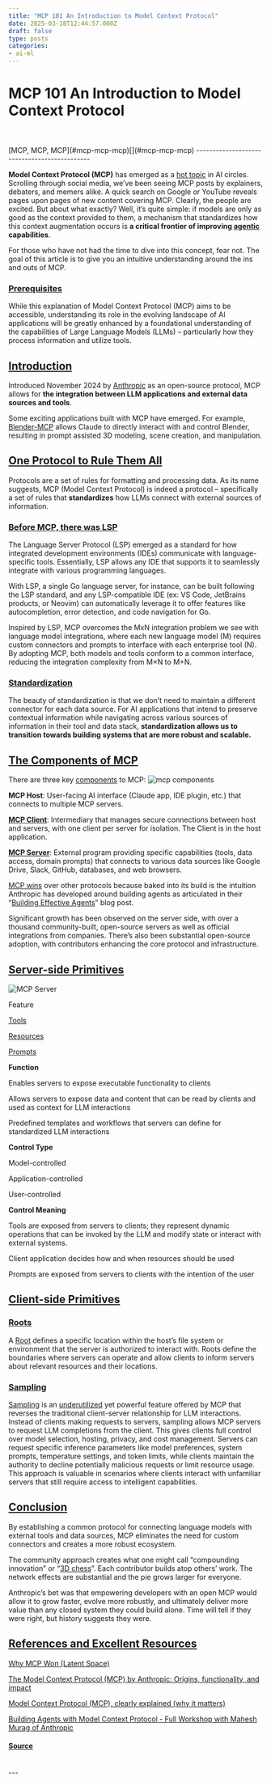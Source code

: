 ```yaml
---
title: "MCP 101 An Introduction to Model Context Protocol"
date: 2025-03-18T12:44:57.000Z
draft: false
type: posts
categories: 
- ai-ml
---
```

# MCP 101 An Introduction to Model Context Protocol

<br/>

<br/>
[MCP, MCP, MCP](#mcp-mcp-mcp)[](#mcp-mcp-mcp)
---------------------------------------------

**Model Context Protocol (MCP)** has emerged as a [hot topic](https://www.latent.space/p/why-mcp-won) in AI circles. Scrolling through social media, we’ve been seeing MCP posts by explainers, debaters, and memers alike. A quick search on Google or YouTube reveals pages upon pages of new content covering MCP. Clearly, the people are excited. But about what exactly? Well, it’s quite simple: if models are only as good as the context provided to them, a mechanism that standardizes how this context augmentation occurs is **a critical frontier of improving [agentic](https://www.anthropic.com/engineering/building-effective-agents) capabilities**.

For those who have not had the time to dive into this concept, fear not. The goal of this article is to give you an intuitive understanding around the ins and outs of MCP.

### [Prerequisites](#prerequisites)[](#prerequisites)

While this explanation of Model Context Protocol (MCP) aims to be accessible, understanding its role in the evolving landscape of AI applications will be greatly enhanced by a foundational understanding of the capabilities of Large Language Models (LLMs) – particularly how they process information and utilize tools.

[Introduction](#introduction)[](#introduction)
----------------------------------------------

Introduced November 2024 by [Anthropic](https://www.anthropic.com/news/model-context-protocol) as an open-source protocol, MCP allows for **the integration between LLM applications and external data sources and tools**.

Some exciting applications built with MCP have emerged. For example, [Blender-MCP](https://github.com/ahujasid/blender-mcp) allows Claude to directly interact with and control Blender, resulting in prompt assisted 3D modeling, scene creation, and manipulation.

[One Protocol to Rule Them All](#one-protocol-to-rule-them-all)[](#one-protocol-to-rule-them-all)
-------------------------------------------------------------------------------------------------

Protocols are a set of rules for formatting and processing data. As its name suggests, MCP (Model Context Protocol) is indeed a protocol – specifically a set of rules that **standardizes** how LLMs connect with external sources of information.

### [Before MCP, there was LSP](#before-mcp-there-was-lsp)[](#before-mcp-there-was-lsp)

The Language Server Protocol (LSP) emerged as a standard for how integrated development environments (IDEs) communicate with language-specific tools. Essentially, LSP allows any IDE that supports it to seamlessly integrate with various programming languages.

With LSP, a single Go language server, for instance, can be built following the LSP standard, and any LSP-compatible IDE (ex: VS Code, JetBrains products, or Neovim) can automatically leverage it to offer features like autocompletion, error detection, and code navigation for Go.

Inspired by LSP, MCP overcomes the MxN integration problem we see with language model integrations, where each new language model (M) requires custom connectors and prompts to interface with each enterprise tool (N). By adopting MCP, both models and tools conform to a common interface, reducing the integration complexity from M×N to M+N.

### [Standardization](#standardization)[](#standardization)

The beauty of standardization is that we don’t need to maintain a different connector for each data source. For AI applications that intend to preserve contextual information while navigating across various sources of information in their tool and data stack, **standardization allows us to transition towards building systems that are more robust and scalable.**

[The Components of MCP](#the-components-of-mcp)[](#the-components-of-mcp)
-------------------------------------------------------------------------

There are three key [components](https://modelcontextprotocol.io/docs/concepts/architecture#overview) to MCP: ![mcp components](https://doimages.nyc3.cdn.digitaloceanspaces.com/010AI-ML/2025/Mel/mcp/Screenshot%202025-03-17%20at%207.33.23%E2%80%AFPM.png)

**MCP Host**: User-facing AI interface (Claude app, IDE plugin, etc.) that connects to multiple MCP servers.

[**MCP Client**](https://modelcontextprotocol.io/clients): Intermediary that manages secure connections between host and servers, with one client per server for isolation. The Client is in the host application.

[**MCP Server**](https://modelcontextprotocol.io/examples): External program providing specific capabilities (tools, data access, domain prompts) that connects to various data sources like Google Drive, Slack, GitHub, databases, and web browsers.

[MCP wins](https://www.latent.space/p/why-mcp-won) over other protocols because baked into its build is the intuition Anthropic has developed around building agents as articulated in their “[Building Effective Agents](https://www.anthropic.com/engineering/building-effective-agents)” blog post.

Significant growth has been observed on the server side, with over a thousand community-built, open-source servers as well as official integrations from companies. There’s also been substantial open-source adoption, with contributors enhancing the core protocol and infrastructure.

[Server-side Primitives](#server-side-primitives)[](#server-side-primitives)
----------------------------------------------------------------------------

![MCP Server](https://doimages.nyc3.cdn.digitaloceanspaces.com/010AI-ML/2025/Mel/mcp/Screenshot%202025-03-18%20at%208.11.37%E2%80%AFAM.png)

Feature

[Tools](https://modelcontextprotocol.io/docs/concepts/tools)

[Resources](https://modelcontextprotocol.io/docs/concepts/resources)

[Prompts](https://modelcontextprotocol.io/docs/concepts/prompts)

**Function**

Enables servers to expose executable functionality to clients

Allows servers to expose data and content that can be read by clients and used as context for LLM interactions

Predefined templates and workflows that servers can define for standardized LLM interactions

**Control Type**

Model-controlled

Application-controlled

User-controlled

**Control Meaning**

Tools are exposed from servers to clients; they represent dynamic operations that can be invoked by the LLM and modify state or interact with external systems.

Client application decides how and when resources should be used

Prompts are exposed from servers to clients with the intention of the user

[Client-side Primitives](#client-side-primitives)[](#client-side-primitives)
----------------------------------------------------------------------------

### [Roots](#roots)[](#roots)

A [Root](https://modelcontextprotocol.io/docs/concepts/roots) defines a specific location within the host’s file system or environment that the server is authorized to interact with. Roots define the boundaries where servers can operate and allow clients to inform servers about relevant resources and their locations.

### [Sampling](#sampling)[](#sampling)

[Sampling](https://modelcontextprotocol.io/docs/concepts/sampling) is an [underutilized](https://youtu.be/kQmXtrmQ5Zg?t=3205) yet powerful feature offered by MCP that reverses the traditional client-server relationship for LLM interactions. Instead of clients making requests to servers, sampling allows MCP servers to request LLM completions from the client. This gives clients full control over model selection, hosting, privacy, and cost management. Servers can request specific inference parameters like model preferences, system prompts, temperature settings, and token limits, while clients maintain the authority to decline potentially malicious requests or limit resource usage. This approach is valuable in scenarios where clients interact with unfamiliar servers that still require access to intelligent capabilities.

[Conclusion](#conclusion)[](#conclusion)
----------------------------------------

By establishing a common protocol for connecting language models with external tools and data sources, MCP eliminates the need for custom connectors and creates a more robust ecosystem.

The community approach creates what one might call “compounding innovation” or “[3D chess](https://youtu.be/7j_NE6Pjv-E?t=712)”. Each contributor builds atop others’ work. The network effects are substantial and the pie grows larger for everyone.

Anthropic’s bet was that empowering developers with an open MCP would allow it to grow faster, evolve more robustly, and ultimately deliver more value than any closed system they could build alone. Time will tell if they were right, but history suggests they were.

[References and Excellent Resources](#references-and-excellent-resources)[](#references-and-excellent-resources)
----------------------------------------------------------------------------------------------------------------

[Why MCP Won (Latent Space)](https://www.latent.space/p/why-mcp-won)

[The Model Context Protocol (MCP) by Anthropic: Origins, functionality, and impact](https://wandb.ai/onlineinference/mcp/reports/The-Model-Context-Protocol-MCP-by-Anthropic-Origins-functionality-and-impact--VmlldzoxMTY5NDI4MQ)

[Model Context Protocol (MCP), clearly explained (why it matters)](https://www.youtube.com/watch?v=7j_NE6Pjv-E)

[Building Agents with Model Context Protocol - Full Workshop with Mahesh Murag of Anthropic](https://www.youtube.com/watch?v=kQmXtrmQ5Zg)

#### [Source](https://www.digitalocean.com/community/tutorials/model-context-protocol)

<br/>
---
